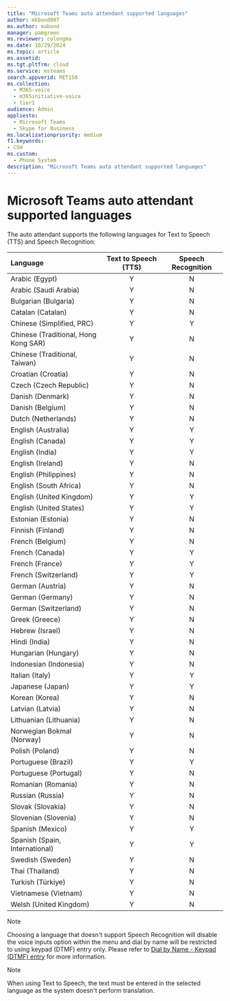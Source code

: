 ```yaml
---
title: "Microsoft Teams auto attendant supported languages"
author: mkbond007
ms.author: mabond
manager: pamgreen
ms.reviewer: colongma
ms.date: 10/29/2024
ms.topic: article
ms.assetid: 
ms.tgt.pltfrm: cloud
ms.service: msteams
search.appverid: MET150
ms.collection: 
  - M365-voice
  - m365initiative-voice
  - tier1
audience: Admin
appliesto:
  - Microsoft Teams 
  - Skype for Business
ms.localizationpriority: medium
f1.keywords:
- CSH
ms.custom: 
  - Phone System
description: "Microsoft Teams auto attendant supported languages"
--- 
```

# Microsoft Teams auto attendant supported languages

The auto attendant supports the following languages for Text to Speech (TTS) and Speech Recognition:

|Language                                |Text to Speech (TTS)     |Speech Recognition                     |
|:---------------------------------------|:-----------------------:|:-------------------------------------:|
|Arabic (Egypt)                          |Y                        |N                                      |
|Arabic (Saudi Arabia)                   |Y                        |N                                      |
|Bulgarian (Bulgaria)                    |Y                        |N                                      |
|Catalan (Catalan)                       |Y                        |N                                      |
|Chinese (Simplified, PRC)               |Y                        |Y                                      |
|Chinese (Traditional, Hong Kong SAR)    |Y                        |N                                      |
|Chinese (Traditional, Taiwan)           |Y                        |N                                      |
|Croatian (Croatia)                      |Y                        |N                                      |
|Czech (Czech Republic)                  |Y                        |N                                      |
|Danish (Denmark)                        |Y                        |N                                      |
|Danish (Belgium)                        |Y                        |N                                      |
|Dutch (Netherlands)                     |Y                        |N                                      |
|English (Australia)                     |Y                        |Y                                      |
|English (Canada)                        |Y                        |Y                                      |
|English (India)                         |Y                        |Y                                      |
|English (Ireland)                       |Y                        |N                                      |
|English (Philippines)                    |Y                        |N                                      |
|English (South Africa)                  |Y                        |N                                      |
|English (United Kingdom)                |Y                        |Y                                      |
|English (United States)                 |Y                        |Y                                      |
|Estonian (Estonia)                      |Y                        |N                                      |
|Finnish (Finland)                       |Y                        |N                                      |
|French (Belgium)                        |Y                        |N                                      |
|French (Canada)                         |Y                        |Y                                      |
|French (France)                         |Y                        |Y                                      |
|French (Switzerland)                    |Y                        |Y                                      |
|German (Austria)                        |Y                        |N                                      |
|German (Germany)                        |Y                        |N                                      |
|German (Switzerland)                    |Y                        |N                                      |
|Greek (Greece)                          |Y                        |N                                      |
|Hebrew (Israel)                         |Y                        |N                                      |
|Hindi (India)                           |Y                        |N                                      |
|Hungarian (Hungary)                     |Y                        |N                                      |
|Indonesian (Indonesia)                  |Y                        |N                                      |
|Italian (Italy)                         |Y                        |Y                                      |
|Japanese (Japan)                        |Y                        |Y                                      |
|Korean (Korea)                          |Y                        |N                                      |
|Latvian (Latvia)                        |Y                        |N                                      |
|Lithuanian (Lithuania)                  |Y                        |N                                      |
|Norwegian Bokmal (Norway)               |Y                        |N                                      |
|Polish (Poland)                         |Y                        |N                                      |
|Portuguese (Brazil)                     |Y                        |Y                                      |
|Portuguese (Portugal)                   |Y                        |N                                      |
|Romanian (Romania)                      |Y                        |N                                      |
|Russian (Russia)                        |Y                        |N                                      |
|Slovak (Slovakia)                       |Y                        |N                                      |
|Slovenian (Slovenia)                    |Y                        |N                                      |
|Spanish (Mexico)                        |Y                        |Y                                      |
|Spanish (Spain, International)          |Y                        |Y                                      |
|Swedish (Sweden)                        |Y                        |N                                      |
|Thai (Thailand)                         |Y                        |N                                      |
|Turkish (Türkiye)                       |Y                        |N                                      |
|Vietnamese (Vietnam)                    |Y                        |N                                      |
|Welsh (United Kingdom)                  |Y                        |N                                      |

> [!NOTE]
> Choosing a language that doesn't support Speech Recognition will disable the voice inputs option within the menu and dial by name will be restricted to using keypad (DTMF) entry only. Please refer to [Dial by Name - Keypad (DTMF) entry](dial-voice-reference.md#dial-by-name---keypad-dtmf-entry) for more information.

> [!NOTE]
> When using Text to Speech, the text must be entered in the selected language as the system doesn't perform translation.
